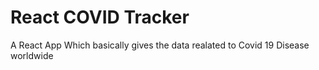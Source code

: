 # React COVID Tracker


A React App Which basically gives the data realated to Covid 19 Disease worldwide
